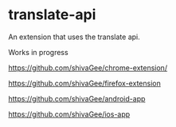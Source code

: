translate-api
=============

An extension that uses the translate api.

Works in progress

https://github.com/shivaGee/chrome-extension/

https://github.com/shivaGee/firefox-extension

https://github.com/shivaGee/android-app

https://github.com/shivaGee/ios-app
